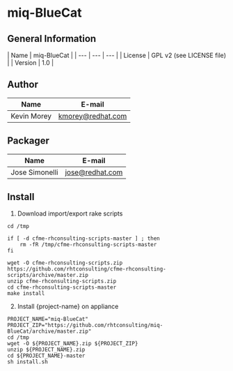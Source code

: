 # miq-BlueCat

## General Information

| Name      | miq-BlueCat |
| --- | --- | --- |
| License   | GPL v2 (see LICENSE file) |
| Version   | 1.0 |

## Author
| Name      | E-mail |
| --- | --- |
| Kevin Morey | kmorey@redhat.com |

## Packager
| Name              | E-mail |
| --- | --- |
| Jose Simonelli    | jose@redhat.com |


## Install
1) Download import/export rake scripts
```
cd /tmp

if [ -d cfme-rhconsulting-scripts-master ] ; then
    rm -fR /tmp/cfme-rhconsulting-scripts-master
fi

wget -O cfme-rhconsulting-scripts.zip https://github.com/rhtconsulting/cfme-rhconsulting-scripts/archive/master.zip
unzip cfme-rhconsulting-scripts.zip
cd cfme-rhconsulting-scripts-master
make install
```

2) Install {project-name} on appliance
```
PROJECT_NAME="miq-BlueCat"
PROJECT_ZIP="https://github.com/rhtconsulting/miq-BlueCat/archive/master.zip"
cd /tmp
wget -O ${PROJECT_NAME}.zip ${PROJECT_ZIP}
unzip ${PROJECT_NAME}.zip
cd ${PROJECT_NAME}-master
sh install.sh
```
